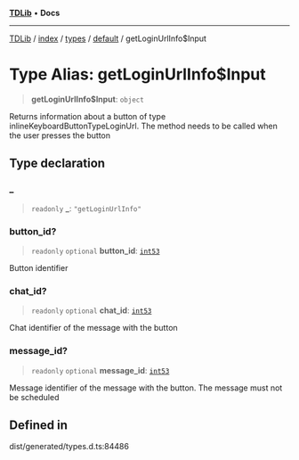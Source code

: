 [**TDLib**](../../../../../../README.md) • **Docs**

***

[TDLib](../../../../../../modules.md) / [index](../../../../../README.md) / [types](../../../README.md) / [default](../README.md) / getLoginUrlInfo$Input

# Type Alias: getLoginUrlInfo$Input

> **getLoginUrlInfo$Input**: `object`

Returns information about a button of type inlineKeyboardButtonTypeLoginUrl. The method needs to be called when the user presses the button

## Type declaration

### \_

> `readonly` **\_**: `"getLoginUrlInfo"`

### button\_id?

> `readonly` `optional` **button\_id**: [`int53`](int53.md)

Button identifier

### chat\_id?

> `readonly` `optional` **chat\_id**: [`int53`](int53.md)

Chat identifier of the message with the button

### message\_id?

> `readonly` `optional` **message\_id**: [`int53`](int53.md)

Message identifier of the message with the button. The message must not be scheduled

## Defined in

dist/generated/types.d.ts:84486
